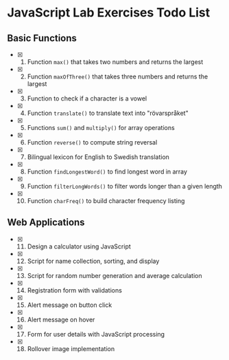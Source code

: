 # JavaScript Lab Exercises Todo List

## Basic Functions
- [x] 1. Function `max()` that takes two numbers and returns the largest
- [x] 2. Function `maxOfThree()` that takes three numbers and returns the largest
- [x] 3. Function to check if a character is a vowel
- [x] 4. Function `translate()` to translate text into "rövarspråket"
- [x] 5. Functions `sum()` and `multiply()` for array operations
- [x] 6. Function `reverse()` to compute string reversal
- [x] 7. Bilingual lexicon for English to Swedish translation
- [x] 8. Function `findLongestWord()` to find longest word in array
- [x] 9. Function `filterLongWords()` to filter words longer than a given length
- [x] 10. Function `charFreq()` to build character frequency listing

## Web Applications
- [x] 11. Design a calculator using JavaScript
- [x] 12. Script for name collection, sorting, and display
- [x] 13. Script for random number generation and average calculation
- [x] 14. Registration form with validations
- [x] 15. Alert message on button click
- [x] 16. Alert message on hover
- [x] 17. Form for user details with JavaScript processing
- [x] 18. Rollover image implementation
